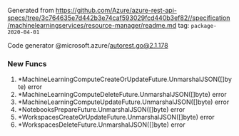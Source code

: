 Generated from https://github.com/Azure/azure-rest-api-specs/tree/3c764635e7d442b3e74caf593029fcd440b3ef82//specification/machinelearningservices/resource-manager/readme.md tag: `package-2020-04-01`

Code generator @microsoft.azure/autorest.go@2.1.178


### New Funcs

1. *MachineLearningComputeCreateOrUpdateFuture.UnmarshalJSON([]byte) error
1. *MachineLearningComputeDeleteFuture.UnmarshalJSON([]byte) error
1. *MachineLearningComputeUpdateFuture.UnmarshalJSON([]byte) error
1. *NotebooksPrepareFuture.UnmarshalJSON([]byte) error
1. *WorkspacesCreateOrUpdateFuture.UnmarshalJSON([]byte) error
1. *WorkspacesDeleteFuture.UnmarshalJSON([]byte) error
